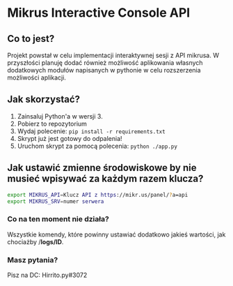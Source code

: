 # Mikrus Interactive Console API

## Co to jest?
Projekt powstał w celu implementacji interaktywnej sesji z API mikrusa.
W przyszłości planuję dodać również możliwość aplikowania własnych dodatkowych modułów napisanych w pythonie w celu rozszerzenia możliwości aplikacji.

## Jak skorzystać?
1. Zainsaluj Python'a w wersji 3.
2. Pobierz to repozytorium
3. Wydaj polecenie: `pip install -r requirements.txt`
4. Skrypt już jest gotowy do odpalenia!
5. Uruchom skrypt za pomocą polecenia: `python ./app.py`

## Jak ustawić zmienne środowiskowe by nie musieć wpisywać za każdym razem klucza?
```bash
export MIKRUS_API=Klucz API z https://mikr.us/panel/?a=api
export MIKRUS_SRV=numer serwera
```


### Co na ten moment nie działa?
Wszystkie komendy, które powinny ustawiać dodatkowo jakieś wartości, jak chociażby /**logs/ID**.

### Masz pytania?
Pisz na DC: Hirrito.py#3072